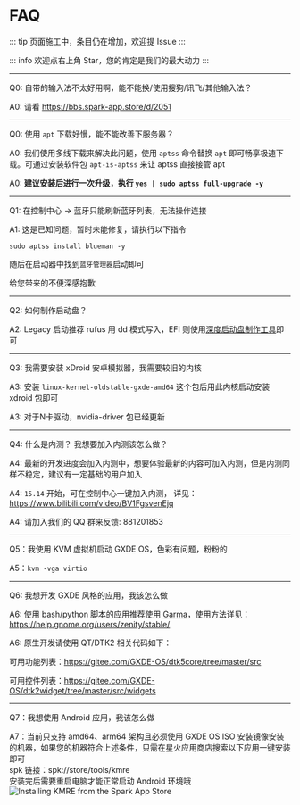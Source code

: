 # FAQ

::: tip
页面施工中，条目仍在增加，欢迎提 Issue
:::

::: info
欢迎点右上角 Star，您的肯定是我们的最大动力
:::


---

Q0: 自带的输入法不太好用啊，能不能换/使用搜狗/讯飞/其他输入法？

A0: 请看 https://bbs.spark-app.store/d/2051

---



Q0: 使用 `apt` 下载好慢，能不能改善下服务器？

A0: 我们使用多线下载来解决此问题，使用 `aptss` 命令替换 `apt` 即可畅享极速下载。可通过安装软件包  `apt-is-aptss` 来让 aptss 直接接管 apt 

A0: **建议安装后进行一次升级，执行 `yes | sudo aptss full-upgrade -y`**


---

Q1: 在控制中心 -> 蓝牙只能刷新蓝牙列表，无法操作连接

A1: 这是已知问题，暂时未能修复，请执行以下指令

```
sudo aptss install blueman -y
```

随后在启动器中找到`蓝牙管理器`启动即可

给您带来的不便深感抱歉


---

Q2: 如何制作启动盘？

A2: Legacy 启动推荐 rufus 用 dd 模式写入，EFI 则使用[深度启动盘制作工具](https://www.deepin.org/zh/original/deepin-boot-maker/)即可


---

Q3: 我需要安装 xDroid 安卓模拟器，我需要较旧的内核

A3: 安装 `linux-kernel-oldstable-gxde-amd64` 这个包后用此内核启动安装 xdroid 包即可

A3: 对于N卡驱动，nvidia-driver 包已经更新

---

Q4: 什么是内测？ 我想要加入内测该怎么做？

A4: 最新的开发进度会加入内测中，想要体验最新的内容可加入内测，但是内测同样不稳定，建议有一定基础的用户加入

A4: `15.14` 开始，可在控制中心一键加入内测， 详见： https://www.bilibili.com/video/BV1FgsvenEjq

A4: 请加入我们的 QQ 群来反馈: 881201853

---

Q5：我使用 KVM 虚拟机启动 GXDE OS，色彩有问题，粉粉的

A5：`kvm -vga virtio`

---

Q6: 我想开发 GXDE 风格的应用，我该怎么做

A6: 使用 bash/python 脚本的应用推荐使用 [Garma](https://gitee.com/GXDE-OS/garma)，使用方法详见： https://help.gnome.org/users/zenity/stable/

A6: 原生开发请使用 QT/DTK2 相关代码如下： 

可用功能列表：https://gitee.com/GXDE-OS/dtk5core/tree/master/src

可用控件列表：https://gitee.com/GXDE-OS/dtk2widget/tree/master/src/widgets

---

Q7：我想使用 Android 应用，我该怎么做

A7：当前只支持 amd64、arm64 架构且必须使用 GXDE OS ISO 安装镜像安装的机器，如果您的机器符合上述条件，只需在星火应用商店搜索以下应用一键安装即可  
spk 链接：spk://store/tools/kmre  
安装完后需要重启电脑才能正常启动 Android 环境哦  
![Installing KMRE from the Spark App Store](/news/15.14.3/kmre-on-spark-store.png)  
